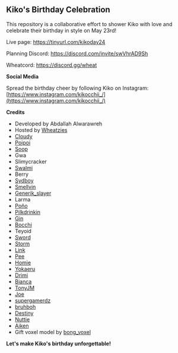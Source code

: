 ## Kiko's Birthday Celebration 

This repository is a collaborative effort to shower Kiko with love and celebrate their birthday in style on May 23rd! 

Live page: https://tinyurl.com/kikoday24 

Planning Discord: https://discord.com/invite/swVhrAD9Sh

Wheatcord: https://discord.gg/wheat

**Social Media**

Spread the birthday cheer by following Kiko on Instagram: [https://www.instagram.com/kikocchii_/](https://www.instagram.com/kikocchii_/) 

**Credits**

*  Developed by Abdallah Alwarawreh
*  Hosted by [Wheatzies](https://www.instagram.com/wheatzies/)
*  [Cloudy](https://www.instagram.com/clou.idy)
*  [Poipoi](https://www.instagram.com/poipoipoipoipoipoipoipii/)
*  [Soop](https://www.instagram.com/callmestoopidlol)
*  Gwa
*  Slimycracker
*  [Swalmi](https://www.tiktok.com/@swala_mi)
*  Berry
*  [Sydboy](https://www.instagram.com/sydboyu/)
*  [Smellvin](https://www.instagram.com/oraclumi/)
*  [Generik_slayer](https://instagram.com/g3nerik_art/) 
*  Larma
*  [Poño](https://www.instagram.com/ppppppponx)
*  [Pilkdrinkin](https://www.instagram.com/pilk.drinkin) 
*  [Gin](https://www.instagram.com/ginnskii/)
*  [Bocchi](https://www.instagram.com/the_real_bocchi/)
*  Teyoid
*  [Sword](https://www.instagram.com/jackswordson71)
*  [Storm](https://www.instagram.com/storm132_)
*  [Link](https://www.instagram.com/li.n.k)
*  [Pee](https://www.instagram.com/peepyon_)
*  [Homie](https://www.instagram.com/intellectualhomie)
*  [Yokaeru](https://www.instagram.com/louieyoka) 
*  [Drimi](https://www.instagram.com/dreamy_yui)
*  [Bianca](https://www.instagram.com/rifuhime)
*  [TonyJM](https://www.instagram.com/tonyjm2.0/)
*  [Joe](https://www.instagram.com/jm.mccray/)
*  [supergamerdz](https://instagram.com/super_gamerdz) 
*  [bruhboh](https://youtu.be/dQw4w9WgXcQ?si=hEKgqyQDBrSIHV75)
*  [Destiny](https://www.instagram.com/destiny.ctrl/)
*  [Nuttie](https://www.instagram.com/_.nuttie)
*  [Aiken](#)
*  Gift voxel model by [bong_voxel](https://sketchfab.com/3d-models/gift-01-fee6804ad805448ca5cf29f85cb722ca) 

**Let's make Kiko's birthday unforgettable!**

